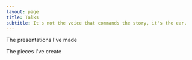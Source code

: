 ```yaml
---
layout: page
title: Talks
subtitle: It's not the voice that commands the story, it's the ear.
---
```



The presentations I've made

The pieces I've create




